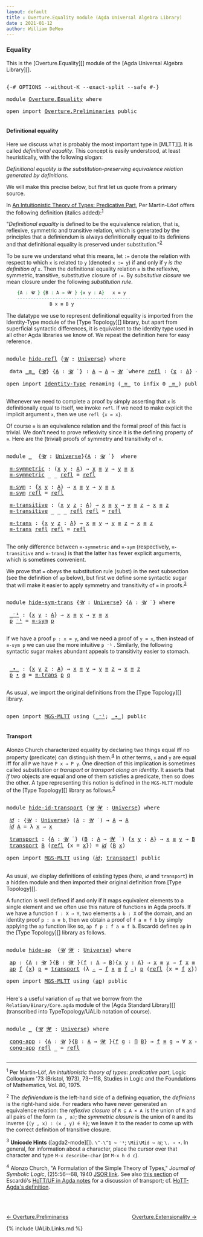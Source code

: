 ```yaml
---
layout: default
title : Overture.Equality module (Agda Universal Algebra Library)
date : 2021-01-12
author: William DeMeo
---
```


### <a id="equality">Equality</a>

This is the [Overture.Equality][] module of the [Agda Universal Algebra Library][].

<pre class="Agda">

<a id="266" class="Symbol">{-#</a> <a id="270" class="Keyword">OPTIONS</a> <a id="278" class="Pragma">--without-K</a> <a id="290" class="Pragma">--exact-split</a> <a id="304" class="Pragma">--safe</a> <a id="311" class="Symbol">#-}</a>

<a id="316" class="Keyword">module</a> <a id="323" href="Overture.Equality.html" class="Module">Overture.Equality</a> <a id="341" class="Keyword">where</a>

<a id="348" class="Keyword">open</a> <a id="353" class="Keyword">import</a> <a id="360" href="Overture.Preliminaries.html" class="Module">Overture.Preliminaries</a> <a id="383" class="Keyword">public</a>

</pre>

#### <a id="definitional-equality">Definitional equality</a>

Here we discuss what is probably the most important type in [MLTT][]. It is called *definitional equality*. This concept is easily understood, at least heuristically, with the following slogan:

*Definitional equality is the substitution-preserving equivalence relation generated by definitions.*

We will make this precise below, but first let us quote from a primary source.

In [An Intuitionistic Theory of Types: Predicative Part](https://www.sciencedirect.com/science/article/pii/S0049237X08719451), Per Martin-Löof offers the following definition (italics added):<sup>[1](Overture.Equality.html#fn1)</sup>

"*Definitional equality* is defined to be the equivalence relation, that is, reflexive, symmetric and transitive relation, which is generated by the principles that a definiendum is always definitionally equal to its definiens and that definitional equality is preserved under substitution."<sup>[2](Overture.Equality.html#fn2)

To be sure we understand what this means, let `:=` denote the relation with respect to which `x` is related to `y` (denoted `x := y`) if and only if `y` *is the definition of* `x`.  Then the definitional equality relation `≡` is the reflexive, symmetric, transitive, substitutive closure of `:=`. By *subsitutive closure* we mean closure under the following *substitution rule*.

<!--
\begin{prooftree}
\AxiomC{`\{A : 𝓤 ̇\}\{B : A → 𝓦 ̇\}\{x y : A\}`}
\AxiomC{`x ≡ y`}
\Rightlabel{(subst)}
\BinaryInfC{`B x ≡ B y`}
\end{prooftree}
-->

```agda
    {A : 𝓤 ̇} {B : A → 𝓦 ̇} {x y : A}   x ≡ y
    ------------------------------------------
                B x ≡ B y
```

The datatype we use to represent definitional equality is imported from the Identity-Type module of the [Type Topology][] library, but apart from superficial syntactic differences, it is equivalent to the identity type used in all other Agda libraries we know of.  We repeat the definition here for easy reference.

<pre class="Agda">

<a id="2405" class="Keyword">module</a> <a id="hide-refl"></a><a id="2412" href="Overture.Equality.html#2412" class="Module">hide-refl</a> <a id="2422" class="Symbol">{</a><a id="2423" href="Overture.Equality.html#2423" class="Bound">𝓤</a> <a id="2425" class="Symbol">:</a> <a id="2427" href="Agda.Primitive.html#423" class="Postulate">Universe</a><a id="2435" class="Symbol">}</a> <a id="2437" class="Keyword">where</a>

 <a id="2445" class="Keyword">data</a> <a id="hide-refl._≡_"></a><a id="2450" href="Overture.Equality.html#2450" class="Datatype Operator">_≡_</a> <a id="2454" class="Symbol">{</a><a id="2455" href="Overture.Equality.html#2455" class="Bound">𝓤</a><a id="2456" class="Symbol">}</a> <a id="2458" class="Symbol">{</a><a id="2459" href="Overture.Equality.html#2459" class="Bound">A</a> <a id="2461" class="Symbol">:</a> <a id="2463" href="Overture.Equality.html#2455" class="Bound">𝓤</a> <a id="2465" href="Universes.html#403" class="Function Operator">̇</a> <a id="2467" class="Symbol">}</a> <a id="2469" class="Symbol">:</a> <a id="2471" href="Overture.Equality.html#2459" class="Bound">A</a> <a id="2473" class="Symbol">→</a> <a id="2475" href="Overture.Equality.html#2459" class="Bound">A</a> <a id="2477" class="Symbol">→</a> <a id="2479" href="Overture.Equality.html#2455" class="Bound">𝓤</a> <a id="2481" href="Universes.html#403" class="Function Operator">̇</a> <a id="2483" class="Keyword">where</a> <a id="hide-refl._≡_.refl"></a><a id="2489" href="Overture.Equality.html#2489" class="InductiveConstructor">refl</a> <a id="2494" class="Symbol">:</a> <a id="2496" class="Symbol">{</a><a id="2497" href="Overture.Equality.html#2497" class="Bound">x</a> <a id="2499" class="Symbol">:</a> <a id="2501" href="Overture.Equality.html#2459" class="Bound">A</a><a id="2502" class="Symbol">}</a> <a id="2504" class="Symbol">→</a> <a id="2506" href="Overture.Equality.html#2497" class="Bound">x</a> <a id="2508" href="Overture.Equality.html#2450" class="Datatype Operator">≡</a> <a id="2510" href="Overture.Equality.html#2497" class="Bound">x</a>

<a id="2513" class="Keyword">open</a> <a id="2518" class="Keyword">import</a> <a id="2525" href="Identity-Type.html" class="Module">Identity-Type</a> <a id="2539" class="Keyword">renaming</a> <a id="2548" class="Symbol">(</a><a id="2549" href="Identity-Type.html#121" class="Datatype Operator">_≡_</a> <a id="2553" class="Symbol">to</a> <a id="2556" class="Keyword">infix</a> <a id="2562" class="Number">0</a> <a id="_≡_"></a><a id="2564" href="Overture.Equality.html#2564" class="Datatype Operator">_≡_</a><a id="2567" class="Symbol">)</a> <a id="2569" class="Keyword">public</a>

</pre>

Whenever we need to complete a proof by simply asserting that `x` is definitionally equal to itself, we invoke `refl`.  If we need to make explicit the implicit argument `x`, then we use `refl {x = x}`.

Of course `≡` is an equivalence relation and the formal proof of this fact is trivial. We don't need to prove reflexivity since it is the defining property of `≡`.  Here are the (trivial) proofs of symmetry and transitivity of `≡`.

<pre class="Agda">

<a id="3040" class="Keyword">module</a> <a id="3047" href="Overture.Equality.html#3047" class="Module">_</a>  <a id="3050" class="Symbol">{</a><a id="3051" href="Overture.Equality.html#3051" class="Bound">𝓤</a> <a id="3053" class="Symbol">:</a> <a id="3055" href="Agda.Primitive.html#423" class="Postulate">Universe</a><a id="3063" class="Symbol">}{</a><a id="3065" href="Overture.Equality.html#3065" class="Bound">A</a> <a id="3067" class="Symbol">:</a> <a id="3069" href="Overture.Equality.html#3051" class="Bound">𝓤</a> <a id="3071" href="Universes.html#403" class="Function Operator">̇</a> <a id="3073" class="Symbol">}</a>  <a id="3076" class="Keyword">where</a>

 <a id="3084" href="Overture.Equality.html#3084" class="Function">≡-symmetric</a> <a id="3096" class="Symbol">:</a> <a id="3098" class="Symbol">(</a><a id="3099" href="Overture.Equality.html#3099" class="Bound">x</a> <a id="3101" href="Overture.Equality.html#3101" class="Bound">y</a> <a id="3103" class="Symbol">:</a> <a id="3105" href="Overture.Equality.html#3065" class="Bound">A</a><a id="3106" class="Symbol">)</a> <a id="3108" class="Symbol">→</a> <a id="3110" href="Overture.Equality.html#3099" class="Bound">x</a> <a id="3112" href="Overture.Equality.html#2564" class="Datatype Operator">≡</a> <a id="3114" href="Overture.Equality.html#3101" class="Bound">y</a> <a id="3116" class="Symbol">→</a> <a id="3118" href="Overture.Equality.html#3101" class="Bound">y</a> <a id="3120" href="Overture.Equality.html#2564" class="Datatype Operator">≡</a> <a id="3122" href="Overture.Equality.html#3099" class="Bound">x</a>
 <a id="3125" href="Overture.Equality.html#3084" class="Function">≡-symmetric</a> <a id="3137" class="Symbol">_</a> <a id="3139" class="Symbol">_</a> <a id="3141" href="Identity-Type.html#162" class="InductiveConstructor">refl</a> <a id="3146" class="Symbol">=</a> <a id="3148" href="Identity-Type.html#162" class="InductiveConstructor">refl</a>

 <a id="3155" href="Overture.Equality.html#3155" class="Function">≡-sym</a> <a id="3161" class="Symbol">:</a> <a id="3163" class="Symbol">{</a><a id="3164" href="Overture.Equality.html#3164" class="Bound">x</a> <a id="3166" href="Overture.Equality.html#3166" class="Bound">y</a> <a id="3168" class="Symbol">:</a> <a id="3170" href="Overture.Equality.html#3065" class="Bound">A</a><a id="3171" class="Symbol">}</a> <a id="3173" class="Symbol">→</a> <a id="3175" href="Overture.Equality.html#3164" class="Bound">x</a> <a id="3177" href="Overture.Equality.html#2564" class="Datatype Operator">≡</a> <a id="3179" href="Overture.Equality.html#3166" class="Bound">y</a> <a id="3181" class="Symbol">→</a> <a id="3183" href="Overture.Equality.html#3166" class="Bound">y</a> <a id="3185" href="Overture.Equality.html#2564" class="Datatype Operator">≡</a> <a id="3187" href="Overture.Equality.html#3164" class="Bound">x</a>
 <a id="3190" href="Overture.Equality.html#3155" class="Function">≡-sym</a> <a id="3196" href="Identity-Type.html#162" class="InductiveConstructor">refl</a> <a id="3201" class="Symbol">=</a> <a id="3203" href="Identity-Type.html#162" class="InductiveConstructor">refl</a>

 <a id="3210" href="Overture.Equality.html#3210" class="Function">≡-transitive</a> <a id="3223" class="Symbol">:</a> <a id="3225" class="Symbol">(</a><a id="3226" href="Overture.Equality.html#3226" class="Bound">x</a> <a id="3228" href="Overture.Equality.html#3228" class="Bound">y</a> <a id="3230" href="Overture.Equality.html#3230" class="Bound">z</a> <a id="3232" class="Symbol">:</a> <a id="3234" href="Overture.Equality.html#3065" class="Bound">A</a><a id="3235" class="Symbol">)</a> <a id="3237" class="Symbol">→</a> <a id="3239" href="Overture.Equality.html#3226" class="Bound">x</a> <a id="3241" href="Overture.Equality.html#2564" class="Datatype Operator">≡</a> <a id="3243" href="Overture.Equality.html#3228" class="Bound">y</a> <a id="3245" class="Symbol">→</a> <a id="3247" href="Overture.Equality.html#3228" class="Bound">y</a> <a id="3249" href="Overture.Equality.html#2564" class="Datatype Operator">≡</a> <a id="3251" href="Overture.Equality.html#3230" class="Bound">z</a> <a id="3253" class="Symbol">→</a> <a id="3255" href="Overture.Equality.html#3226" class="Bound">x</a> <a id="3257" href="Overture.Equality.html#2564" class="Datatype Operator">≡</a> <a id="3259" href="Overture.Equality.html#3230" class="Bound">z</a>
 <a id="3262" href="Overture.Equality.html#3210" class="Function">≡-transitive</a> <a id="3275" class="Symbol">_</a> <a id="3277" class="Symbol">_</a> <a id="3279" class="Symbol">_</a> <a id="3281" href="Identity-Type.html#162" class="InductiveConstructor">refl</a> <a id="3286" href="Identity-Type.html#162" class="InductiveConstructor">refl</a> <a id="3291" class="Symbol">=</a> <a id="3293" href="Identity-Type.html#162" class="InductiveConstructor">refl</a>

 <a id="3300" href="Overture.Equality.html#3300" class="Function">≡-trans</a> <a id="3308" class="Symbol">:</a> <a id="3310" class="Symbol">{</a><a id="3311" href="Overture.Equality.html#3311" class="Bound">x</a> <a id="3313" href="Overture.Equality.html#3313" class="Bound">y</a> <a id="3315" href="Overture.Equality.html#3315" class="Bound">z</a> <a id="3317" class="Symbol">:</a> <a id="3319" href="Overture.Equality.html#3065" class="Bound">A</a><a id="3320" class="Symbol">}</a> <a id="3322" class="Symbol">→</a> <a id="3324" href="Overture.Equality.html#3311" class="Bound">x</a> <a id="3326" href="Overture.Equality.html#2564" class="Datatype Operator">≡</a> <a id="3328" href="Overture.Equality.html#3313" class="Bound">y</a> <a id="3330" class="Symbol">→</a> <a id="3332" href="Overture.Equality.html#3313" class="Bound">y</a> <a id="3334" href="Overture.Equality.html#2564" class="Datatype Operator">≡</a> <a id="3336" href="Overture.Equality.html#3315" class="Bound">z</a> <a id="3338" class="Symbol">→</a> <a id="3340" href="Overture.Equality.html#3311" class="Bound">x</a> <a id="3342" href="Overture.Equality.html#2564" class="Datatype Operator">≡</a> <a id="3344" href="Overture.Equality.html#3315" class="Bound">z</a>
 <a id="3347" href="Overture.Equality.html#3300" class="Function">≡-trans</a> <a id="3355" href="Identity-Type.html#162" class="InductiveConstructor">refl</a> <a id="3360" href="Identity-Type.html#162" class="InductiveConstructor">refl</a> <a id="3365" class="Symbol">=</a> <a id="3367" href="Identity-Type.html#162" class="InductiveConstructor">refl</a>

</pre>

The only difference between `≡-symmetric` and `≡-sym` (respectively, `≡-transitive` and `≡-trans`) is that the latter has fewer explicit arguments, which is sometimes convenient.

We prove that `≡` obeys the substitution rule (subst) in the next subsection (see the definition of `ap` below), but first we define some syntactic sugar that will make it easier to apply symmetry and transitivity of `≡` in proofs.<sup>[3](Overture.Equality.html#fn3)</sup>

<pre class="Agda">

<a id="3854" class="Keyword">module</a> <a id="hide-sym-trans"></a><a id="3861" href="Overture.Equality.html#3861" class="Module">hide-sym-trans</a> <a id="3876" class="Symbol">{</a><a id="3877" href="Overture.Equality.html#3877" class="Bound">𝓤</a> <a id="3879" class="Symbol">:</a> <a id="3881" href="Agda.Primitive.html#423" class="Postulate">Universe</a><a id="3889" class="Symbol">}</a> <a id="3891" class="Symbol">{</a><a id="3892" href="Overture.Equality.html#3892" class="Bound">A</a> <a id="3894" class="Symbol">:</a> <a id="3896" href="Overture.Equality.html#3877" class="Bound">𝓤</a> <a id="3898" href="Universes.html#403" class="Function Operator">̇</a> <a id="3900" class="Symbol">}</a> <a id="3902" class="Keyword">where</a>

 <a id="hide-sym-trans._⁻¹"></a><a id="3910" href="Overture.Equality.html#3910" class="Function Operator">_⁻¹</a> <a id="3914" class="Symbol">:</a> <a id="3916" class="Symbol">{</a><a id="3917" href="Overture.Equality.html#3917" class="Bound">x</a> <a id="3919" href="Overture.Equality.html#3919" class="Bound">y</a> <a id="3921" class="Symbol">:</a> <a id="3923" href="Overture.Equality.html#3892" class="Bound">A</a><a id="3924" class="Symbol">}</a> <a id="3926" class="Symbol">→</a> <a id="3928" href="Overture.Equality.html#3917" class="Bound">x</a> <a id="3930" href="Overture.Equality.html#2564" class="Datatype Operator">≡</a> <a id="3932" href="Overture.Equality.html#3919" class="Bound">y</a> <a id="3934" class="Symbol">→</a> <a id="3936" href="Overture.Equality.html#3919" class="Bound">y</a> <a id="3938" href="Overture.Equality.html#2564" class="Datatype Operator">≡</a> <a id="3940" href="Overture.Equality.html#3917" class="Bound">x</a>
 <a id="3943" href="Overture.Equality.html#3943" class="Bound">p</a> <a id="3945" href="Overture.Equality.html#3910" class="Function Operator">⁻¹</a> <a id="3948" class="Symbol">=</a> <a id="3950" href="Overture.Equality.html#3155" class="Function">≡-sym</a> <a id="3956" href="Overture.Equality.html#3943" class="Bound">p</a>

</pre>

If we have a proof `p : x ≡ y`, and we need a proof of `y ≡ x`, then instead of `≡-sym p` we can use the more intuitive `p ⁻¹` . Similarly, the following syntactic sugar makes abundant appeals to transitivity easier to stomach.

<pre class="Agda">

 <a id="hide-sym-trans._∙_"></a><a id="4215" href="Overture.Equality.html#4215" class="Function Operator">_∙_</a> <a id="4219" class="Symbol">:</a> <a id="4221" class="Symbol">{</a><a id="4222" href="Overture.Equality.html#4222" class="Bound">x</a> <a id="4224" href="Overture.Equality.html#4224" class="Bound">y</a> <a id="4226" href="Overture.Equality.html#4226" class="Bound">z</a> <a id="4228" class="Symbol">:</a> <a id="4230" href="Overture.Equality.html#3892" class="Bound">A</a><a id="4231" class="Symbol">}</a> <a id="4233" class="Symbol">→</a> <a id="4235" href="Overture.Equality.html#4222" class="Bound">x</a> <a id="4237" href="Overture.Equality.html#2564" class="Datatype Operator">≡</a> <a id="4239" href="Overture.Equality.html#4224" class="Bound">y</a> <a id="4241" class="Symbol">→</a> <a id="4243" href="Overture.Equality.html#4224" class="Bound">y</a> <a id="4245" href="Overture.Equality.html#2564" class="Datatype Operator">≡</a> <a id="4247" href="Overture.Equality.html#4226" class="Bound">z</a> <a id="4249" class="Symbol">→</a> <a id="4251" href="Overture.Equality.html#4222" class="Bound">x</a> <a id="4253" href="Overture.Equality.html#2564" class="Datatype Operator">≡</a> <a id="4255" href="Overture.Equality.html#4226" class="Bound">z</a>
 <a id="4258" href="Overture.Equality.html#4258" class="Bound">p</a> <a id="4260" href="Overture.Equality.html#4215" class="Function Operator">∙</a> <a id="4262" href="Overture.Equality.html#4262" class="Bound">q</a> <a id="4264" class="Symbol">=</a> <a id="4266" href="Overture.Equality.html#3300" class="Function">≡-trans</a> <a id="4274" href="Overture.Equality.html#4258" class="Bound">p</a> <a id="4276" href="Overture.Equality.html#4262" class="Bound">q</a>

</pre>

As usual, we import the original definitions from the [Type Topology][] library.

<pre class="Agda">

<a id="4387" class="Keyword">open</a> <a id="4392" class="Keyword">import</a> <a id="4399" href="MGS-MLTT.html" class="Module">MGS-MLTT</a> <a id="4408" class="Keyword">using</a> <a id="4414" class="Symbol">(</a><a id="4415" href="MGS-MLTT.html#6125" class="Function Operator">_⁻¹</a><a id="4418" class="Symbol">;</a> <a id="4420" href="MGS-MLTT.html#5910" class="Function Operator">_∙_</a><a id="4423" class="Symbol">)</a> <a id="4425" class="Keyword">public</a>

</pre>

#### <a id="transport">Transport</a>

Alonzo Church characterized equality by declaring two things equal iff no property (predicate) can distinguish them.<sup>[4](Overture.Equality.html#fn4)</sup>  In other terms, `x` and `y` are equal iff for all `P` we have `P x → P y`.  One direction of this implication is sometimes called *substitution* or *transport* or *transport along an identity*.  It asserts that *if* two objects are equal and one of them satisfies a predicate, then so does the other. A type representing this notion is defined in the `MGS-MLTT` module of the [Type Topology][] library as follows.<sup>[2](Preliminaries.Equality.html#fn2)</sup>

<pre class="Agda">

<a id="5119" class="Keyword">module</a> <a id="hide-id-transport"></a><a id="5126" href="Overture.Equality.html#5126" class="Module">hide-id-transport</a> <a id="5144" class="Symbol">{</a><a id="5145" href="Overture.Equality.html#5145" class="Bound">𝓤</a> <a id="5147" href="Overture.Equality.html#5147" class="Bound">𝓦</a> <a id="5149" class="Symbol">:</a> <a id="5151" href="Agda.Primitive.html#423" class="Postulate">Universe</a><a id="5159" class="Symbol">}</a> <a id="5161" class="Keyword">where</a>

 <a id="hide-id-transport.𝑖𝑑"></a><a id="5169" href="Overture.Equality.html#5169" class="Function">𝑖𝑑</a> <a id="5172" class="Symbol">:</a> <a id="5174" class="Symbol">{</a><a id="5175" href="Overture.Equality.html#5175" class="Bound">𝓤</a> <a id="5177" class="Symbol">:</a> <a id="5179" href="Agda.Primitive.html#423" class="Postulate">Universe</a><a id="5187" class="Symbol">}</a> <a id="5189" class="Symbol">(</a><a id="5190" href="Overture.Equality.html#5190" class="Bound">A</a> <a id="5192" class="Symbol">:</a> <a id="5194" href="Overture.Equality.html#5175" class="Bound">𝓤</a> <a id="5196" href="Universes.html#403" class="Function Operator">̇</a> <a id="5198" class="Symbol">)</a> <a id="5200" class="Symbol">→</a> <a id="5202" href="Overture.Equality.html#5190" class="Bound">A</a> <a id="5204" class="Symbol">→</a> <a id="5206" href="Overture.Equality.html#5190" class="Bound">A</a>
 <a id="5209" href="Overture.Equality.html#5169" class="Function">𝑖𝑑</a> <a id="5212" href="Overture.Equality.html#5212" class="Bound">A</a> <a id="5214" class="Symbol">=</a> <a id="5216" class="Symbol">λ</a> <a id="5218" href="Overture.Equality.html#5218" class="Bound">x</a> <a id="5220" class="Symbol">→</a> <a id="5222" href="Overture.Equality.html#5218" class="Bound">x</a>

 <a id="hide-id-transport.transport"></a><a id="5226" href="Overture.Equality.html#5226" class="Function">transport</a> <a id="5236" class="Symbol">:</a> <a id="5238" class="Symbol">{</a><a id="5239" href="Overture.Equality.html#5239" class="Bound">A</a> <a id="5241" class="Symbol">:</a> <a id="5243" href="Overture.Equality.html#5145" class="Bound">𝓤</a> <a id="5245" href="Universes.html#403" class="Function Operator">̇</a> <a id="5247" class="Symbol">}</a> <a id="5249" class="Symbol">(</a><a id="5250" href="Overture.Equality.html#5250" class="Bound">B</a> <a id="5252" class="Symbol">:</a> <a id="5254" href="Overture.Equality.html#5239" class="Bound">A</a> <a id="5256" class="Symbol">→</a> <a id="5258" href="Overture.Equality.html#5147" class="Bound">𝓦</a> <a id="5260" href="Universes.html#403" class="Function Operator">̇</a> <a id="5262" class="Symbol">)</a> <a id="5264" class="Symbol">{</a><a id="5265" href="Overture.Equality.html#5265" class="Bound">x</a> <a id="5267" href="Overture.Equality.html#5267" class="Bound">y</a> <a id="5269" class="Symbol">:</a> <a id="5271" href="Overture.Equality.html#5239" class="Bound">A</a><a id="5272" class="Symbol">}</a> <a id="5274" class="Symbol">→</a> <a id="5276" href="Overture.Equality.html#5265" class="Bound">x</a> <a id="5278" href="Overture.Equality.html#2564" class="Datatype Operator">≡</a> <a id="5280" href="Overture.Equality.html#5267" class="Bound">y</a> <a id="5282" class="Symbol">→</a> <a id="5284" href="Overture.Equality.html#5250" class="Bound">B</a> <a id="5286" href="Overture.Equality.html#5265" class="Bound">x</a> <a id="5288" class="Symbol">→</a> <a id="5290" href="Overture.Equality.html#5250" class="Bound">B</a> <a id="5292" href="Overture.Equality.html#5267" class="Bound">y</a>
 <a id="5295" href="Overture.Equality.html#5226" class="Function">transport</a> <a id="5305" href="Overture.Equality.html#5305" class="Bound">B</a> <a id="5307" class="Symbol">(</a><a id="5308" href="Identity-Type.html#162" class="InductiveConstructor">refl</a> <a id="5313" class="Symbol">{</a><a id="5314" class="Argument">x</a> <a id="5316" class="Symbol">=</a> <a id="5318" href="Overture.Equality.html#5318" class="Bound">x</a><a id="5319" class="Symbol">})</a> <a id="5322" class="Symbol">=</a> <a id="5324" href="Overture.Equality.html#5169" class="Function">𝑖𝑑</a> <a id="5327" class="Symbol">(</a><a id="5328" href="Overture.Equality.html#5305" class="Bound">B</a> <a id="5330" href="Overture.Equality.html#5318" class="Bound">x</a><a id="5331" class="Symbol">)</a>

<a id="5334" class="Keyword">open</a> <a id="5339" class="Keyword">import</a> <a id="5346" href="MGS-MLTT.html" class="Module">MGS-MLTT</a> <a id="5355" class="Keyword">using</a> <a id="5361" class="Symbol">(</a><a id="5362" href="MGS-MLTT.html#3778" class="Function">𝑖𝑑</a><a id="5364" class="Symbol">;</a> <a id="5366" href="MGS-MLTT.html#4946" class="Function">transport</a><a id="5375" class="Symbol">)</a> <a id="5377" class="Keyword">public</a>

</pre>

As usual, we display definitions of existing types (here, `𝑖𝑑` and `transport`) in a hidden module and then imported their original definition from [Type Topology][].

A function is well defined if and only if it maps equivalent elements to a single element and we often use this nature of functions in Agda proofs.  If we have a function `f : X → Y`, two elements `a b : X` of the domain, and an identity proof `p : a ≡ b`, then we obtain a proof of `f a ≡ f b` by simply applying the `ap` function like so, `ap f p : f a ≡ f b`. Escardó defines `ap` in the [Type Topology][] library as follows.

<pre class="Agda">

<a id="6009" class="Keyword">module</a> <a id="hide-ap"></a><a id="6016" href="Overture.Equality.html#6016" class="Module">hide-ap</a>  <a id="6025" class="Symbol">{</a><a id="6026" href="Overture.Equality.html#6026" class="Bound">𝓤</a> <a id="6028" href="Overture.Equality.html#6028" class="Bound">𝓦</a> <a id="6030" class="Symbol">:</a> <a id="6032" href="Agda.Primitive.html#423" class="Postulate">Universe</a><a id="6040" class="Symbol">}</a> <a id="6042" class="Keyword">where</a>

 <a id="hide-ap.ap"></a><a id="6050" href="Overture.Equality.html#6050" class="Function">ap</a> <a id="6053" class="Symbol">:</a> <a id="6055" class="Symbol">{</a><a id="6056" href="Overture.Equality.html#6056" class="Bound">A</a> <a id="6058" class="Symbol">:</a> <a id="6060" href="Overture.Equality.html#6026" class="Bound">𝓤</a> <a id="6062" href="Universes.html#403" class="Function Operator">̇</a><a id="6063" class="Symbol">}{</a><a id="6065" href="Overture.Equality.html#6065" class="Bound">B</a> <a id="6067" class="Symbol">:</a> <a id="6069" href="Overture.Equality.html#6028" class="Bound">𝓦</a> <a id="6071" href="Universes.html#403" class="Function Operator">̇</a><a id="6072" class="Symbol">}(</a><a id="6074" href="Overture.Equality.html#6074" class="Bound">f</a> <a id="6076" class="Symbol">:</a> <a id="6078" href="Overture.Equality.html#6056" class="Bound">A</a> <a id="6080" class="Symbol">→</a> <a id="6082" href="Overture.Equality.html#6065" class="Bound">B</a><a id="6083" class="Symbol">){</a><a id="6085" href="Overture.Equality.html#6085" class="Bound">x</a> <a id="6087" href="Overture.Equality.html#6087" class="Bound">y</a> <a id="6089" class="Symbol">:</a> <a id="6091" href="Overture.Equality.html#6056" class="Bound">A</a><a id="6092" class="Symbol">}</a> <a id="6094" class="Symbol">→</a> <a id="6096" href="Overture.Equality.html#6085" class="Bound">x</a> <a id="6098" href="Overture.Equality.html#2564" class="Datatype Operator">≡</a> <a id="6100" href="Overture.Equality.html#6087" class="Bound">y</a> <a id="6102" class="Symbol">→</a> <a id="6104" href="Overture.Equality.html#6074" class="Bound">f</a> <a id="6106" href="Overture.Equality.html#6085" class="Bound">x</a> <a id="6108" href="Overture.Equality.html#2564" class="Datatype Operator">≡</a> <a id="6110" href="Overture.Equality.html#6074" class="Bound">f</a> <a id="6112" href="Overture.Equality.html#6087" class="Bound">y</a>
 <a id="6115" href="Overture.Equality.html#6050" class="Function">ap</a> <a id="6118" href="Overture.Equality.html#6118" class="Bound">f</a> <a id="6120" class="Symbol">{</a><a id="6121" href="Overture.Equality.html#6121" class="Bound">x</a><a id="6122" class="Symbol">}</a> <a id="6124" href="Overture.Equality.html#6124" class="Bound">p</a> <a id="6126" class="Symbol">=</a> <a id="6128" href="MGS-MLTT.html#4946" class="Function">transport</a> <a id="6138" class="Symbol">(λ</a> <a id="6141" href="Overture.Equality.html#6141" class="Bound">-</a> <a id="6143" class="Symbol">→</a> <a id="6145" href="Overture.Equality.html#6118" class="Bound">f</a> <a id="6147" href="Overture.Equality.html#6121" class="Bound">x</a> <a id="6149" href="Overture.Equality.html#2564" class="Datatype Operator">≡</a> <a id="6151" href="Overture.Equality.html#6118" class="Bound">f</a> <a id="6153" href="Overture.Equality.html#6141" class="Bound">-</a><a id="6154" class="Symbol">)</a> <a id="6156" href="Overture.Equality.html#6124" class="Bound">p</a> <a id="6158" class="Symbol">(</a><a id="6159" href="Identity-Type.html#162" class="InductiveConstructor">refl</a> <a id="6164" class="Symbol">{</a><a id="6165" class="Argument">x</a> <a id="6167" class="Symbol">=</a> <a id="6169" href="Overture.Equality.html#6118" class="Bound">f</a> <a id="6171" href="Overture.Equality.html#6121" class="Bound">x</a><a id="6172" class="Symbol">})</a>

<a id="6176" class="Keyword">open</a> <a id="6181" class="Keyword">import</a> <a id="6188" href="MGS-MLTT.html" class="Module">MGS-MLTT</a> <a id="6197" class="Keyword">using</a> <a id="6203" class="Symbol">(</a><a id="6204" href="MGS-MLTT.html#6613" class="Function">ap</a><a id="6206" class="Symbol">)</a> <a id="6208" class="Keyword">public</a>

</pre>

Here's a useful variation of `ap` that we borrow from the `Relation/Binary/Core.agda` module of the [Agda Standard Library][] (transcribed into TypeTopology/UALib notation of course).

<pre class="Agda">

<a id="6427" class="Keyword">module</a> <a id="6434" href="Overture.Equality.html#6434" class="Module">_</a> <a id="6436" class="Symbol">{</a><a id="6437" href="Overture.Equality.html#6437" class="Bound">𝓤</a> <a id="6439" href="Overture.Equality.html#6439" class="Bound">𝓦</a> <a id="6441" class="Symbol">:</a> <a id="6443" href="Agda.Primitive.html#423" class="Postulate">Universe</a><a id="6451" class="Symbol">}</a> <a id="6453" class="Keyword">where</a>

 <a id="6461" href="Overture.Equality.html#6461" class="Function">cong-app</a> <a id="6470" class="Symbol">:</a> <a id="6472" class="Symbol">{</a><a id="6473" href="Overture.Equality.html#6473" class="Bound">A</a> <a id="6475" class="Symbol">:</a> <a id="6477" href="Overture.Equality.html#6437" class="Bound">𝓤</a> <a id="6479" href="Universes.html#403" class="Function Operator">̇</a><a id="6480" class="Symbol">}{</a><a id="6482" href="Overture.Equality.html#6482" class="Bound">B</a> <a id="6484" class="Symbol">:</a> <a id="6486" href="Overture.Equality.html#6473" class="Bound">A</a> <a id="6488" class="Symbol">→</a> <a id="6490" href="Overture.Equality.html#6439" class="Bound">𝓦</a> <a id="6492" href="Universes.html#403" class="Function Operator">̇</a><a id="6493" class="Symbol">}{</a><a id="6495" href="Overture.Equality.html#6495" class="Bound">f</a> <a id="6497" href="Overture.Equality.html#6497" class="Bound">g</a> <a id="6499" class="Symbol">:</a> <a id="6501" href="MGS-MLTT.html#3562" class="Function">Π</a> <a id="6503" href="Overture.Equality.html#6482" class="Bound">B</a><a id="6504" class="Symbol">}</a> <a id="6506" class="Symbol">→</a> <a id="6508" href="Overture.Equality.html#6495" class="Bound">f</a> <a id="6510" href="Overture.Equality.html#2564" class="Datatype Operator">≡</a> <a id="6512" href="Overture.Equality.html#6497" class="Bound">g</a> <a id="6514" class="Symbol">→</a> <a id="6516" class="Symbol">∀</a> <a id="6518" href="Overture.Equality.html#6518" class="Bound">x</a> <a id="6520" class="Symbol">→</a> <a id="6522" href="Overture.Equality.html#6495" class="Bound">f</a> <a id="6524" href="Overture.Equality.html#6518" class="Bound">x</a> <a id="6526" href="Overture.Equality.html#2564" class="Datatype Operator">≡</a> <a id="6528" href="Overture.Equality.html#6497" class="Bound">g</a> <a id="6530" href="Overture.Equality.html#6518" class="Bound">x</a>
 <a id="6533" href="Overture.Equality.html#6461" class="Function">cong-app</a> <a id="6542" href="Identity-Type.html#162" class="InductiveConstructor">refl</a> <a id="6547" class="Symbol">_</a> <a id="6549" class="Symbol">=</a> <a id="6551" href="Identity-Type.html#162" class="InductiveConstructor">refl</a>

</pre>





-------------------------------------


<sup>1</sup><span class="footnote" id="fn1"> Per Martin-Löf, *An intuitionistic theory of types: predicative part*, Logic Colloquium '73 (Bristol, 1973), 73--118, Studies in Logic and the Foundations of Mathematics, Vol. 80, 1975.</span>

<sup>2</sup><span class="footnote" id="fn2"> The *definiendum* is the left-hand side of a defining equation, the *definiens* is the right-hand side. For readers who have never generated an equivalence relation: the *reflexive closure* of `R ⊆ A × A `is the union of `R` and all pairs of the form `(a , a)`; the *symmetric closure* is the union of `R` and its inverse `{(y , x) : (x , y) ∈ R}`; we leave it to the reader to come up with the correct definition of transitive closure.</span>

<sup>3</sup><span class="footnote" id="fn3"> **Unicode Hints** ([agda2-mode][]). `\^-\^1 ↝ ⁻¹`; `\Mii\Mid ↝ 𝑖𝑑`; `\. ↝ ∙`. In general, for information about a character, place the cursor over that character and type `M-x describe-char` (or `M-x h d c`).</span>



<sup>4</sup><span class="footnote" id="fn4"> Alonzo Church, "A Formulation of the Simple Theory of Types," *Journal of Symbolic Logic*, (2)5:56--68, 1940 [JSOR link](http://www.jstor.org/stable/2266170). See also [this section](https://www.cs.bham.ac.uk/~mhe/HoTT-UF-in-Agda-Lecture-Notes/HoTT-UF-Agda.html#70309) of Escardó's [HoTT/UF in Agda notes](https://www.cs.bham.ac.uk/~mhe/HoTT-UF-in-Agda-Lecture-Notes/HoTT-UF-Agda.html) for a discussion of transport; cf. [HoTT-Agda's definition](https://github.com/HoTT/HoTT-Agda/blob/master/core/lib/Base.agda).</span>

<br>
<br>

[← Overture.Preliminaries ](Overture.Preliminaries.html)
<span style="float:right;">[Overture.Extensionality →](Overture.Extensionality.html)</span>

{% include UALib.Links.md %}



